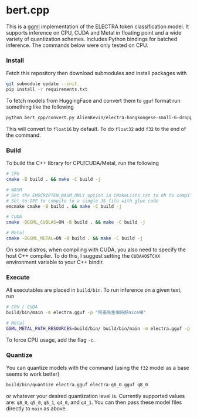 # bert.cpp

This is a [ggml](https://github.com/ggerganov/ggml) implementation of the ELECTRA token classification model. It supports inference on CPU, CUDA and Metal in floating point and a wide variety of quantization schemes. Includes Python bindings for batched inference. The commands below were only tested on CPU.

### Install

Fetch this repository then download submodules and install packages with
```sh
git submodule update --init
pip install -r requirements.txt
```

To fetch models from HuggingFace and convert them to `gguf` format run something like the following
```sh
python bert_cpp/convert.py AlienKevin/electra-hongkongese-small-6-dropped-distilled-truncated-hkcancor-multi electra.gguf f32
```
This will convert to `float16` by default. To do `float32` add `f32` to the end of the command.

### Build

To build the C++ library for CPU/CUDA/Metal, run the following
```sh
# CPU
cmake -B build . && make -C build -j

# WASM
# Set the EMSCRIPTEN_WASM_ONLY option in CMakeLists.txt to ON to compile to a standalone WASM file
# Set to OFF to compile to a single JS file with glue code
emcmake cmake -B build . && make -C build -j

# CUDA
cmake -DGGML_CUBLAS=ON -B build . && make -C build -j

# Metal
cmake -DGGML_METAL=ON -B build . && make -C build -j
```
On some distros, when compiling with CUDA, you also need to specify the host C++ compiler. To do this, I suggest setting the `CUDAHOSTCXX` environment variable to your C++ bindir.

### Execute

All executables are placed in `build/bin`. To run inference on a given text, run
```sh
# CPU / CUDA
build/bin/main -m electra.gguf -p "阿張先生嗰時好nice㗎"

# Metal
GGML_METAL_PATH_RESOURCES=build/bin/ build/bin/main -m electra.gguf -p "阿張先生嗰時好nice㗎"
```
To force CPU usage, add the flag `-c`.

### Quantize

You can quantize models with the command (using the `f32` model as a base seems to work better)
```sh
build/bin/quantize electra.gguf electra-q8_0.gguf q8_0
```
or whatever your desired quantization level is. Currently supported values are: `q8_0`, `q5_0`, `q5_1`, `q4_0`, and `q4_1`. You can then pass these model files directly to `main` as above.
